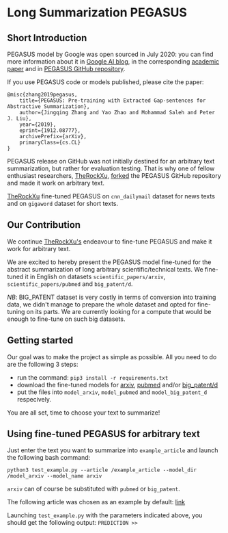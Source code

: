 # Long Summarization PEGASUS

## Short Introduction

PEGASUS model by Google was open sourced in July 2020: you can find more information about it in [Google AI blog](https://ai.googleblog.com/2020/06/pegasus-state-of-art-model-for.html), in the corresponding [academic paper](https://arxiv.org/pdf/1912.08777.pdf) and in [PEGASUS GitHub repository](https://github.com/google-research/pegasus).

If you use PEGASUS code or models published, please cite the paper:

```
@misc{zhang2019pegasus,
    title={PEGASUS: Pre-training with Extracted Gap-sentences for Abstractive Summarization},
    author={Jingqing Zhang and Yao Zhao and Mohammad Saleh and Peter J. Liu},
    year={2019},
    eprint={1912.08777},
    archivePrefix={arXiv},
    primaryClass={cs.CL}
}
```

PEGASUS release on GitHub was not initially destined for an arbitrary text summarization, but rather for evaluation testing. That is why one of fellow enthusiast researchers, [TheRockXu](https://github.com/TheRockXu), [forked](https://github.com/TheRockXu/pegasus-demo) the PEGASUS GitHub repository and made it work on arbitrary text.

[TheRockXu](https://github.com/TheRockXu) fine-tuned PEGASUS on `cnn_dailymail` dataset for news texts and on `gigaword` dataset for short texts.

## Our Contribution

We continue [TheRockXu's](https://github.com/TheRockXu) endeavour to fine-tune PEGASUS and make it work for arbitrary text. 

We are excited to hereby present the PEGASUS model fine-tuned for the abstract summarization of long arbitrary scientific/technical texts. We fine-tuned it in English on datasets `scientific_papers/arxiv`, `scientific_papers/pubmed` and `big_patent/d`.

*NB*: BIG_PATENT dataset is very costly in terms of conversion into training data, we didn't manage to prepare the whole dataset and opted for fine-tuning on its parts. We are currently looking for a compute that would be enough to fine-tune on such big datasets.

## Getting started

Our goal was to make the project as simple as possible. All you need to do are the following 3 steps: 

* run the command: `pip3 install -r requirements.txt`
* download the fine-tuned models for [arxiv](https://drive.google.com/drive/folders/1y_kyLwdSyuDML721ZncdkKcmTbwxtPyb?usp=sharing), [pubmed](https://drive.google.com/drive/folders/14dDE8TVH2StZY70wBIeRDmmbaRCIyZLG?usp=sharing) and/or [big_patent/d](https://drive.google.com/drive/folders/1PvY2uDqiWxCHTJQ5UdOGTgX2symH6LK2?usp=sharing)
* put the files into `model_arxiv`, `model_pubmed` and `model_big_patent_d` respecively.

You are all set, time to choose your text to summarize!

## Using fine-tuned PEGASUS for arbitrary text

Just enter the text you want to summarize into `example_article` and launch the following bash command:

`python3 test_example.py --article /example_article --model_dir /model_arxiv --model_name arxiv` 

`arxiv` can of course be substituted with `pubmed` or `big_patent`. 

The following article was chosen as an example by default: [link](https://www.theguardian.com/news/2020/oct/15/dangerous-rise-of-military-ai-drone-swarm-autonomous-weapons)

Launching `test_example.py` with the parameters indicated above, you should get the following output: `PREDICTION >>`

